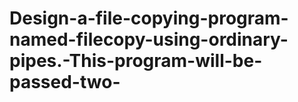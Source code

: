 # Design-a-file-copying-program-named-filecopy-using-ordinary-pipes.-This-program-will-be-passed-two-